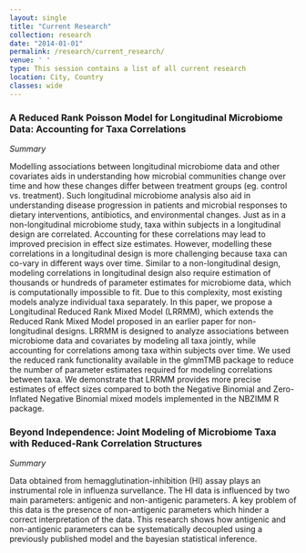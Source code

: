 ```yaml
---
layout: single
title: "Current Research"
collection: research
date: "2014-01-01" 
permalink: /research/current_research/
venue: ' '
type: This session contains a list of all current research
location: City, Country
classes: wide
---
```



### A Reduced Rank Poisson Model for Longitudinal Microbiome Data: Accounting for Taxa Correlations

*Summary* 

Modelling associations between longitudinal microbiome data and other covariates aids in understanding how microbial communities change over time and how these changes differ between treatment groups (eg. control vs. treatment). Such longitudinal microbiome analysis also aid in understanding disease progression in patients and microbial responses to dietary interventions, antibiotics, and environmental changes. Just as in a non-longitudinal microbiome study, taxa within
subjects in a longitudinal design are correlated. Accounting for these correlations may lead to improved precision in effect size estimates. However, modelling these correlations in a longitudinal design is more challenging because taxa can co-vary in different ways over time. Similar to a non-longitudinal design, modeling correlations in longitudinal design also require estimation of thousands or hundreds of parameter estimates for microbiome data, which is computationally impossible to fit. Due to this complexity, most existing models analyze individual taxa separately. In this paper, we propose a Longitudinal Reduced Rank Mixed Model (LRRMM), which extends the Reduced Rank Mixed Model proposed in an earlier paper for non-longitudinal designs. LRRMM is designed to analyze associations between microbiome data and covariates by modeling all taxa jointly, while accounting for correlations among taxa within subjects over time. We used the reduced rank functionality available in the glmmTMB package to reduce the number of parameter estimates required for modeling correlations between taxa. We demonstrate that LRRMM provides more precise estimates of effect sizes compared to both the Negative Binomial and Zero-Inflated Negative Binomial mixed models implemented in the NBZIMM R package.


### Beyond Independence: Joint Modeling of Microbiome Taxa with Reduced-Rank Correlation Structures

*Summary*

Data obtained from hemagglutination-inhibition (HI) assay plays an instrumental role in influenza survellance. The HI data is influenced by two main parameters: antigenic and non-antigenic parameters. A key problem of this data is the presence of non-antigenic parameters which hinder a correct
interpretation of the data. This research shows how antigenic and non-antigenic parameters can be systematically decoupled using a previously published model and the bayesian statistical inference.

